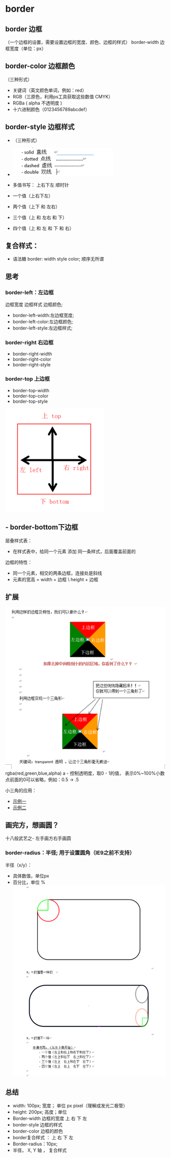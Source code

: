 # border
## border 边框
（一个边框的设置，需要设置边框的宽度、颜色、边框的样式）
border-width 边框宽度（单位：px）

## border-color 边框颜色
（三种形式）
- 关键词（英文颜色单词，例如：red）
- RGB（三原色，利用ps工具获取这些数值 CMYK）
- RGBa ( alpha 不透明度 )
- 十六进制颜色（0123456789abcdef）

## border-style 边框样式
- （三种形式）
- ![1_border_2.png](./img/border/1_border_2.png)

- 多值书写： 上右下左  顺时针
- 一个值（上右下左）
- 两个值（上下 和 左右）
- 三个值（上 和 左右 和 下）
- 四个值（上 和 左 和 下 和 右）

## 复合样式：
- 语法糖 border: width style color; 顺序无所谓

## 思考
###  border-left：左边框
边框宽度 边框样式 边框颜色;
- border-left-width:左边框宽度;
- border-left-color:左边框颜色;
- border-left-style:左边框样式;

### border-right 右边框
- border-right-width
- border-right-color
- border-right-style

### border-top 上边框
- border-top-width
- border-top-color
- border-top-style

![1_border_1.png](./img/border/1_border_1.png)

## - border-bottom下边框




层叠样式表：
- 在样式表中，给同一个元素 添加 同一条样式，后面覆盖前面的


边框的特性：
- 同一个元素，相交的两条边框，连接处是斜线
- 元素的宽高 = width + 边框 \  height  + 边框

## 扩展
![1_border_3.png](./img/border/1_border_3.png)
rgba(red,green,blue,alpha)  a - 控制透明度，取0 - 1的值，
表示0%~100%小数点前面的0可以省略，例如：0.5  ->  .5

小三角的应用：
- [示例一](https://www.163.com/)   
- [示例二](http://www.uedna.com/)

## 画完方，想画圆？ 
十八般武艺之- 左手画方右手画圆
### border-radius：半径;  用于设置圆角（IE9之前不支持）
半径（x/y）：
- 具体数值，单位px
- 百分比，单位 %
![1_border_4.png](./img/border/1_border_4.png)

## 总结
- width: 100px;  宽度； 单位 px  pixel（理解成发光二极管）
- height: 200px; 高度；单位
- Border-width  边框的宽度  上 右  下  左
- border-style   边框的样式
- border-color  边框的颜色
- border复合样式 ： 上 右  下  左
- Border-radius：10px;  
- 半径， X, Y 轴 ， 复合样式
